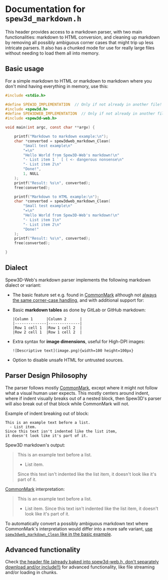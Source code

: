 
Documentation for `spew3d_markdown.h`
=====================================

This header provides access to a markdown parser, with two main
functionalities: markdown to HTML conversion, and cleaning up
markdown by removing all possibly ambiguous corner cases
that might trip up less intricate parsers. It also has a chunked
mode for use for really large files without needing to load them
all into memory.

Basic usage
-----------

For a simple markdown to HTML or markdown to markdown where you
don't mind having everything in memory, use this:

```c
#include <stdio.h>

#define SPEW3D_IMPLEMENTATION  // Only if not already in another file!
#include <spew3d.h>
#define SPEW3DWEB_IMPLEMENTATION  // Only if not already in another file!
#include <spew3d-web.h>

void main(int argc, const char **argv) {

    printf("Markdown to markdown example:\n");
    char *converted = spew3dweb_markdown_Clean(
        "Small test example\n"
        "=\n"
        "Hello World from Spew3D-Web's markdown!\n"
        "- List item 1 ` [ ( <- dangerous nonsense\n"
        "- List item 2\n"
        "Done!",
        1, NULL
    );
    printf("Result: %s\n", converted);
    free(converted);

    printf("Markdown to HTML example:\n");
    char *converted = spew3dweb_markdown_Clean( 
        "Small test example\n" 
        "=\n"
        "Hello World from Spew3D-Web's markdown!\n" 
        "- List item 1\n"
        "- List item 2\n"
        "Done!" 
    ); 
    printf("Result: %s\n", converted);
    free(converted);

}
```

Dialect
-------

Spew3D-Web's markdown parser implements the following markdown
dialect or variant:

- The basic feature set e.g. found in [CommonMark](
    https://commonmark.org) although not [always the same
  corner-case handling](#parser-design-philosophy), and
  with additional support for:

- Basic **markdown tables** as done by GitLab or GitHub markdown:

      |Column 1      |Column 2      |
      |--------------|--------------|
      |Row 1 cell 1  |Row 1 cell 2  |
      |Row 2 cell 1  |Row 1 cell 2  |

- Extra syntax for **image dimensions**, useful for High-DPI images:

      ![Descriptive text](image.png){width=100 height=100px}

- Option to disable unsafe HTML for untrusted sources.

Parser Design Philosophy
------------------------

The parser follows mostly [CommonMark](https://commonmark.org),
except where it might not follow what a visual human user expects.
This mostly centers around indent, where if indent visually
breaks out of a nested block, then Spew3D's parser will also
break out of that block while CommonMark will not.

Example of indent breaking out of block:

    This is an example text before a list.
      - List item.
    Since this text isn't indented like the list item,
    it doesn't look like it's part of it.

Spew3D markdown's output:

> This is an example text before a list.
>
>   - List item.
>
> Since this text isn't indented like the list item,
> it doesn't look like it's part of it.

[CommonMark](https://commonmark.org) interpretation:

> This is an example text before a list.
>
>   - List item. Since this text isn't indented
>     like the list item, it doesn't look like
>     it's part of it.

To automatically convert a possibly ambiguous markdown text
where CommonMark's interpretation would differ into a more
safe variant, [use `spew3dweb_markdown_Clean` like in
the basic example](#basic-usage).

Advanced functionality
----------------------

Check [the header file (already baked into spew3d-web.h, don't
separately download and/or include!!)](/include/spew3d_markdown.h)
for advanced functionality, like file streaming and/or loading
in chunks.


